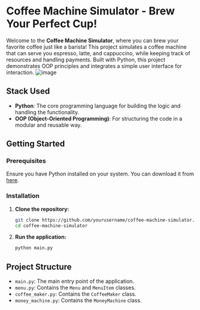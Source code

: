 
# Coffee Machine Simulator - Brew Your Perfect Cup!

Welcome to the **Coffee Machine Simulator**, where you can brew your favorite coffee just like a barista! This project simulates a coffee machine that can serve you espresso, latte, and cappuccino, while keeping track of resources and handling payments. Built with Python, this project demonstrates OOP principles and integrates a simple user interface for interaction.
![image](https://github.com/user-attachments/assets/ef9150ae-9984-4f73-a9d8-ae69ddf8c455)
## Stack Used

- **Python**: The core programming language for building the logic and handling the functionality.
- **OOP (Object-Oriented Programming)**: For structuring the code in a modular and reusable way.

## Getting Started

### Prerequisites

Ensure you have Python installed on your system. You can download it from [here](https://www.python.org/downloads/).

### Installation

1. **Clone the repository:**

    ```bash
    git clone https://github.com/yourusername/coffee-machine-simulator.git
    cd coffee-machine-simulator
    ```

2. **Run the application:**

    ```bash
    python main.py
    ```

## Project Structure

- `main.py`: The main entry point of the application.
- `menu.py`: Contains the `Menu` and `MenuItem` classes.
- `coffee_maker.py`: Contains the `CoffeeMaker` class.
- `money_machine.py`: Contains the `MoneyMachine` class.

